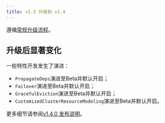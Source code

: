 ```yaml
---
title: v1.3 升级到 v1.4
---
```


遵循[常规升级流程](./README.md)。

## 升级后显著变化

一些特性开发发生了演进：
- `PropagateDeps`演进至Beta并默认开启；
- `Failover`演进至Beta并默认开启；
- `GracefulEviction`演进至Beta并默认开启；
- `CustomizedClusterResourceModeling`演进至Beta并默认开启。

更多细节请参阅[v1.4.0 发布说明](https://github.com/karmada-io/karmada/releases/tag/v1.4.0)。
